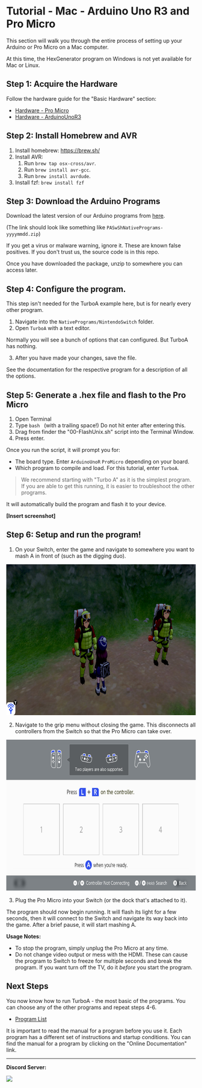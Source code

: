 # Tutorial - Mac - Arduino Uno R3 and Pro Micro

This section will walk you through the entire process of setting up your Arduino or Pro Micro on a Mac computer.

At this time, the HexGenerator program on Windows is not yet available for Mac or Linux.

## Step 1: Acquire the Hardware

Follow the hardware guide for the "Basic Hardware" section:
- [Hardware - Pro Micro](/Wiki/Hardware/ProMicro.md)
- [Hardware - ArduinoUnoR3](/Wiki/Hardware/ArduinoUnoR3.md)

## Step 2: Install Homebrew and AVR

1. Install homebrew: https://brew.sh/
2. Install AVR:
    1. Run `brew tap osx-cross/avr`.
    2. Run `brew install avr-gcc`.
    3. Run `brew install avrdude`.
3. Install fzf: `brew install fzf`

## Step 3: Download the Arduino Programs

Download the latest version of our Arduino programs from [here](https://github.com/PokemonAutomation/Microcontroller/releases).

(The link should look like something like `PASwShNativePrograms-yyyymmdd.zip`)

If you get a virus or malware warning, ignore it. These are known false positives. If you don't trust us, the source code is in this repo.

Once you have downloaded the package, unzip to somewhere you can access later.

## Step 4: Configure the program.

This step isn't needed for the TurboA example here, but is for nearly every other program.

1. Navigate into the `NativePrograms/NintendoSwitch` folder.
2. Open `TurboA` with a text editor.

Normally you will see a bunch of options that can configured. But TurboA has nothing.

3. After you have made your changes, save the file.

See the documentation for the respective program for a description of all the options.

## Step 5: Generate a .hex file and flash to the Pro Micro

1. Open Terminal
2. Type `bash ` (with a trailing space!) Do not hit enter after entering this.
3. Drag from finder the "00-FlashUnix.sh" script into the Terminal Window.
4. Press enter.

Once you run the script, it will prompt you for:
- The board type. Enter `ArduinoUnoR` `ProMicro` depending on your board.
- Which program to compile and load. For this tutorial, enter `TurboA`.
> We recommend starting with "Turbo A"  as it is the simplest program. If you are able to get this running, it is easier to troubleshoot the other programs.

It will automatically build the program and flash it to your device.

**[Insert screenshot]**

## Step 6: Setup and run the program!

1. On your Switch, enter the game and navigate to somewhere you want to mash A in front of (such as the digging duo).

<img src="images/digging-duo.jpg" height="400">

2. Navigate to the grip menu without closing the game. This disconnects all controllers from the Switch so that the Pro Micro can take over.

<img src="images/grip-menu.jpg" height="400">

3. Plug the Pro Micro into your Switch (or the dock that's attached to it).

The program should now begin running. It will flash its light for a few seconds, then it will connect to the Switch and navigate its way back into the game. After a brief pause, it will start mashing A.

**Usage Notes:**

- To stop the program, simply unplug the Pro Micro at any time.
- Do not change video output or mess with the HDMI. These can cause the program to Switch to freeze for multiple seconds and break the program. If you want turn off the TV, do it *before* you start the program.

## Next Steps

You now know how to run TurboA - the most basic of the programs. You can choose any of the other programs and repeat steps 4-6.

- [Program List](/Wiki/Programs/README.md)

It is important to read the manual for a program before you use it. Each program has a different set of instructions and startup conditions.
You can find the manual for a program by clicking on the "Online Documentation" link.

<hr>

**Discord Server:** 

[<img src="https://canary.discordapp.com/api/guilds/695809740428673034/widget.png?style=banner2">](https://discord.gg/cQ4gWxN)


